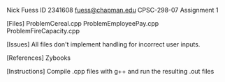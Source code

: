 Nick Fuess
ID 2341608
fuess@chapman.edu
CPSC-298-07
Assignment 1

[Files]
ProblemCereal.cpp
ProblemEmployeePay.cpp
ProblemFireCapacity.cpp

[Issues]
All files don't implement handling for incorrect user inputs. 

[References]
Zybooks

[Instructions]
Compile .cpp files with g++ and run the resulting .out files
